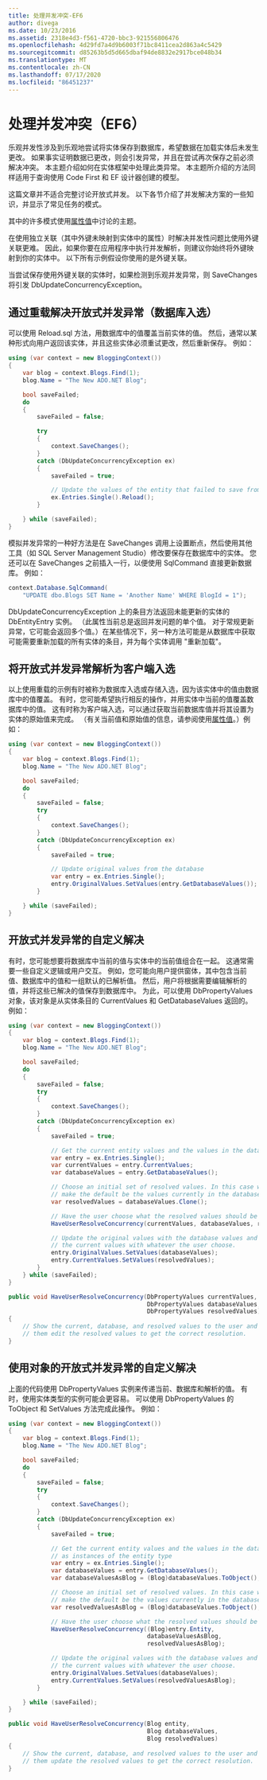 ```yaml
---
title: 处理并发冲突-EF6
author: divega
ms.date: 10/23/2016
ms.assetid: 2318e4d3-f561-4720-bbc3-921556806476
ms.openlocfilehash: 4d29fd7a4d9b6003f71bc8411cea2d863a4c5429
ms.sourcegitcommit: d85263b5d5d665dbaf94de8832e2917bce048b34
ms.translationtype: MT
ms.contentlocale: zh-CN
ms.lasthandoff: 07/17/2020
ms.locfileid: "86451237"
---
```

# <a name="handling-concurrency-conflicts-ef6"></a>处理并发冲突（EF6）

乐观并发性涉及到乐观地尝试将实体保存到数据库，希望数据在加载实体后未发生更改。 如果事实证明数据已更改，则会引发异常，并且在尝试再次保存之前必须解决冲突。 本主题介绍如何在实体框架中处理此类异常。 本主题所介绍的方法同样适用于查询使用 Code First 和 EF 设计器创建的模型。  

这篇文章并不适合完整讨论开放式并发。 以下各节介绍了并发解决方案的一些知识，并显示了常见任务的模式。  

其中的许多模式使用[属性值](~/ef6/saving/change-tracking/property-values.md)中讨论的主题。  

在使用独立关联（其中外键未映射到实体中的属性）时解决并发性问题比使用外键关联更难。 因此，如果你要在应用程序中执行并发解析，则建议你始终将外键映射到你的实体中。 以下所有示例假设你使用的是外键关联。  

当尝试保存使用外键关联的实体时，如果检测到乐观并发异常，则 SaveChanges 将引发 DbUpdateConcurrencyException。  

## <a name="resolving-optimistic-concurrency-exceptions-with-reload-database-wins"></a>通过重载解决开放式并发异常（数据库入选）  

可以使用 Reload.sql 方法，用数据库中的值覆盖当前实体的值。 然后，通常以某种形式向用户返回该实体，并且这些实体必须重试更改，然后重新保存。 例如：  

``` csharp
using (var context = new BloggingContext())
{
    var blog = context.Blogs.Find(1);
    blog.Name = "The New ADO.NET Blog";

    bool saveFailed;
    do
    {
        saveFailed = false;

        try
        {
            context.SaveChanges();
        }
        catch (DbUpdateConcurrencyException ex)
        {
            saveFailed = true;

            // Update the values of the entity that failed to save from the store
            ex.Entries.Single().Reload();
        }

    } while (saveFailed);
}
```  

模拟并发异常的一种好方法是在 SaveChanges 调用上设置断点，然后使用其他工具（如 SQL Server Management Studio）修改要保存在数据库中的实体。 您还可以在 SaveChanges 之前插入一行，以便使用 SqlCommand 直接更新数据库。 例如：  

``` csharp
context.Database.SqlCommand(
    "UPDATE dbo.Blogs SET Name = 'Another Name' WHERE BlogId = 1");
```  

DbUpdateConcurrencyException 上的条目方法返回未能更新的实体的 DbEntityEntry 实例。 （此属性当前总是返回并发问题的单个值。 对于常规更新异常，它可能会返回多个值。）在某些情况下，另一种方法可能是从数据库中获取可能需要重新加载的所有实体的条目，并为每个实体调用 "重新加载"。  

## <a name="resolving-optimistic-concurrency-exceptions-as-client-wins"></a>将开放式并发异常解析为客户端入选  

以上使用重载的示例有时被称为数据库入选或存储入选，因为该实体中的值由数据库中的值覆盖。 有时，您可能希望执行相反的操作，并用实体中当前的值覆盖数据库中的值。 这有时称为客户端入选，可以通过获取当前数据库值并将其设置为实体的原始值来完成。 （有关当前值和原始值的信息，请参阅使用[属性值](~/ef6/saving/change-tracking/property-values.md)。）例如：  

``` csharp
using (var context = new BloggingContext())
{
    var blog = context.Blogs.Find(1);
    blog.Name = "The New ADO.NET Blog";

    bool saveFailed;
    do
    {
        saveFailed = false;
        try
        {
            context.SaveChanges();
        }
        catch (DbUpdateConcurrencyException ex)
        {
            saveFailed = true;

            // Update original values from the database
            var entry = ex.Entries.Single();
            entry.OriginalValues.SetValues(entry.GetDatabaseValues());
        }

    } while (saveFailed);
}
```  

## <a name="custom-resolution-of-optimistic-concurrency-exceptions"></a>开放式并发异常的自定义解决  

有时，您可能想要将数据库中当前的值与实体中的当前值组合在一起。 这通常需要一些自定义逻辑或用户交互。 例如，您可能向用户提供窗体，其中包含当前值、数据库中的值和一组默认的已解析值。 然后，用户将根据需要编辑解析的值，并将这些已解决的值保存到数据库中。 为此，可以使用 DbPropertyValues 对象，该对象是从实体条目的 CurrentValues 和 GetDatabaseValues 返回的。 例如：  

``` csharp
using (var context = new BloggingContext())
{
    var blog = context.Blogs.Find(1);
    blog.Name = "The New ADO.NET Blog";

    bool saveFailed;
    do
    {
        saveFailed = false;
        try
        {
            context.SaveChanges();
        }
        catch (DbUpdateConcurrencyException ex)
        {
            saveFailed = true;

            // Get the current entity values and the values in the database
            var entry = ex.Entries.Single();
            var currentValues = entry.CurrentValues;
            var databaseValues = entry.GetDatabaseValues();

            // Choose an initial set of resolved values. In this case we
            // make the default be the values currently in the database.
            var resolvedValues = databaseValues.Clone();

            // Have the user choose what the resolved values should be
            HaveUserResolveConcurrency(currentValues, databaseValues, resolvedValues);

            // Update the original values with the database values and
            // the current values with whatever the user choose.
            entry.OriginalValues.SetValues(databaseValues);
            entry.CurrentValues.SetValues(resolvedValues);
        }
    } while (saveFailed);
}

public void HaveUserResolveConcurrency(DbPropertyValues currentValues,
                                       DbPropertyValues databaseValues,
                                       DbPropertyValues resolvedValues)
{
    // Show the current, database, and resolved values to the user and have
    // them edit the resolved values to get the correct resolution.
}
```  

## <a name="custom-resolution-of-optimistic-concurrency-exceptions-using-objects"></a>使用对象的开放式并发异常的自定义解决  

上面的代码使用 DbPropertyValues 实例来传递当前、数据库和解析的值。 有时，使用实体类型的实例可能会更容易。 可以使用 DbPropertyValues 的 ToObject 和 SetValues 方法完成此操作。 例如：  

``` csharp
using (var context = new BloggingContext())
{
    var blog = context.Blogs.Find(1);
    blog.Name = "The New ADO.NET Blog";

    bool saveFailed;
    do
    {
        saveFailed = false;
        try
        {
            context.SaveChanges();
        }
        catch (DbUpdateConcurrencyException ex)
        {
            saveFailed = true;

            // Get the current entity values and the values in the database
            // as instances of the entity type
            var entry = ex.Entries.Single();
            var databaseValues = entry.GetDatabaseValues();
            var databaseValuesAsBlog = (Blog)databaseValues.ToObject();

            // Choose an initial set of resolved values. In this case we
            // make the default be the values currently in the database.
            var resolvedValuesAsBlog = (Blog)databaseValues.ToObject();

            // Have the user choose what the resolved values should be
            HaveUserResolveConcurrency((Blog)entry.Entity,
                                       databaseValuesAsBlog,
                                       resolvedValuesAsBlog);

            // Update the original values with the database values and
            // the current values with whatever the user choose.
            entry.OriginalValues.SetValues(databaseValues);
            entry.CurrentValues.SetValues(resolvedValuesAsBlog);
        }

    } while (saveFailed);
}

public void HaveUserResolveConcurrency(Blog entity,
                                       Blog databaseValues,
                                       Blog resolvedValues)
{
    // Show the current, database, and resolved values to the user and have
    // them update the resolved values to get the correct resolution.
}
```  
